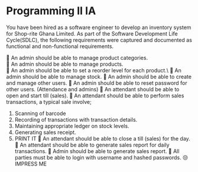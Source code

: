 # Programming II IA
You have been hired as a software engineer to develop an inventory system for Shop-rite Ghana Limited. As part of the Software Development Life Cycle(SDLC), the following requirements were captured and documented as functional and non-functional requirements. 

🤞 An admin should be able to manage product categories.\
🤞 An admin should be able to manage products.\
🤞 An admin should be able to set a reorder level for each product.\ 
🤞 An admin should be able to manage stock. 
🤞 An admin should be able to create and manage other users.
🤞 An admin should be able to reset password for other users. (Attendance and admins)
🤞 An attendant should be able to open and start till (sales). 
🤞 An attendant should be able to perform sales transactions, a typical sale involve; 
  1. Scanning of barcode 
  2. Recording of transactions with transaction details. 
  3. Maintaining appropriate ledger on stock levels. 
  4. Generating sales receipt. 
  5. PRINT IT
🤞 An attendant should be able to close a till (sales) for the day. 
🤞 An attendant should be able to generate sales report for daily transactions. 
🤞  Admin should be able to generate sales report. 
🤞 All parties must be able to login with username and hashed passwords. 
😒 IMPRESS ME 
